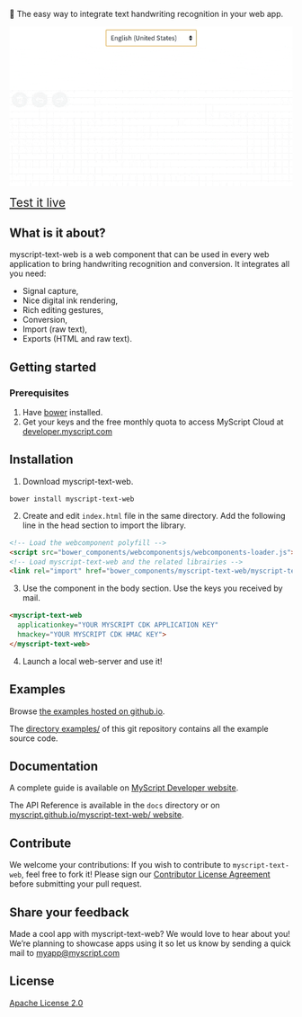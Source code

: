 :pencil: The easy way to integrate text handwriting recognition in your web app.

![myscript-text-web preview](./preview.gif)

 
<a style="text-align:center; font-size:150%;" href="https://myscript.github.io/myscript-text-web/components/myscript-text-web/examples/">Test it live</a>


## What is it about?

myscript-text-web is a web component that can be used in every web application to bring handwriting recognition and conversion. It integrates all you need:  
* Signal capture,
* Nice digital ink rendering,
* Rich editing gestures,
* Conversion,
* Import (raw text),
* Exports (HTML and raw text).

## Getting started

### Prerequisites

1. Have [bower](https://bower.io/#install-bower) installed.
2. Get your keys and the free monthly quota to access MyScript Cloud at [developer.myscript.com](https://developer.myscript.com)
 
## Installation

1. Download myscript-text-web.
```shell
bower install myscript-text-web
```
2. Create and edit `index.html` file in the same directory. Add the following line in the head section to import the library.

```html
<!-- Load the webcomponent polyfill -->
<script src="bower_components/webcomponentsjs/webcomponents-loader.js"></script>
<!-- Load myscript-text-web and the related librairies -->
<link rel="import" href="bower_components/myscript-text-web/myscript-text-web.html">
```

3. Use the component in the body section. Use the keys you received by mail.

```html
<myscript-text-web
  applicationkey="YOUR MYSCRIPT CDK APPLICATION KEY"
  hmackey="YOUR MYSCRIPT CDK HMAC KEY">
</myscript-text-web>
```
   
4. Launch a local web-server and use it!



## Examples

Browse [the examples hosted on github.io](https://myscript.github.io/myscript-text-web/examples/).

The [directory examples/](/examples) of this git repository contains all the example source code. 

## Documentation

A complete guide is available on [MyScript Developer website](https://developer.myscript.com/docs/interactive-ink/1.0/web/web-components/text-element/).

The API Reference is available in the `docs` directory or on [myscript.github.io/myscript-text-web/ website](https://myscript.github.io/myscript-text-web/).

## Contribute

We welcome your contributions:
If you wish to contribute to `myscript-text-web`, feel free to fork it!
Please sign our [Contributor License Agreement](CONTRIBUTING.md) before submitting your pull request.

## Share your feedback

Made a cool app with myscript-text-web? We would love to hear about you!
We’re planning to showcase apps using it so let us know by sending a quick mail to [myapp@myscript.com](mailto://myapp@myscript.com)

## License

[Apache License 2.0](http://www.apache.org/licenses/LICENSE-2.0)
